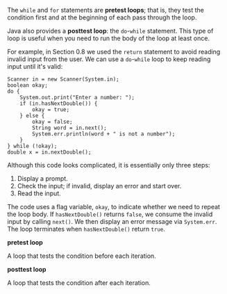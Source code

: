 The `while` and `for` statements are **pretest loops**; that is, they test the condition first and at the beginning of each pass through the loop.


Java also provides a **posttest loop**: the `do`-`while` statement.
This type of loop is useful when you need to run the body of the loop at least once.


For example, in Section 0.8 we used the `return` statement to avoid reading invalid input from the user.
We can use a `do`-`while` loop to keep reading input until it's valid:

```code
Scanner in = new Scanner(System.in);
boolean okay;
do {
    System.out.print("Enter a number: ");
    if (in.hasNextDouble()) {
        okay = true;
    } else {
        okay = false;
        String word = in.next();
        System.err.println(word + " is not a number");
    }
} while (!okay);
double x = in.nextDouble();
```

Although this code looks complicated, it is essentially only three steps:



1.  Display a prompt.
1.  Check the input; if invalid, display an error and start over.
1.  Read the input.



The code uses a flag variable, `okay`, to indicate whether we need to repeat the loop body.
If `hasNextDouble()` returns `false`, we consume the invalid input by calling `next()`.
We then display an error message via `System.err`.
The loop terminates when `hasNextDouble()` return `true`.




**pretest loop**

A loop that tests the condition before each iteration.



**posttest loop**

A loop that tests the condition after each iteration.